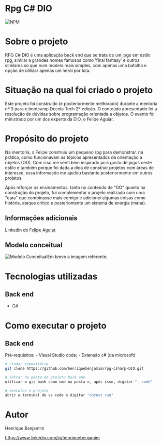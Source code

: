 # Rpg C# DIO

[![NPM](https://img.shields.io/npm/l/react)](https://github.com/henriquebenjamim/rpg-csharp-DIO/blob/master/LICENSE) 

# Sobre o projeto

  RPG C# DIO é uma aplicação back end que se trata de um jogo em estilo rpg, similar a grandes nomes famosos como 'final fantasy' e outros similares só que num modelo mais simples,
com apenas uma batalha e opção de utilizar apenas um herói por luta.

# Situação na qual foi criado o projeto

Este projeto foi construído (e posteriormente melhorado) durante a mentoria nº 3 para o bootcamp Decola Tech 2º edição. O conteúdo apresentado foi a resolução de dúvidas
sobre programação orientada a objetos. O evento foi ministrado por um dos experts da DIO, o Felipe Aguiar. 

# Propósito do projeto

Na mentoria, o Felipe construiu um pequeno rpg para demonstrar, na prática, como funcionavam os tópicos apresentados da orientação a objetos (OO). Com isso me senti bem inspirado
pois gosto de jogos neste estilo e também porque foi dada a dica de construir projetos com áreas de interesse, essa informação me ajudou bastante posteriormente em outros projetos.
  
Após reforçar os ensinamentos, tanto no conteúdo de "OO" quanto na construção do projeto, fui complementar o projeto realizado com uma "cara" que combinasse mais comigo e 
adicionei algumas coisas como história, ataque crítico e posteriomente um sistema de energia (mana). 
  
 ## Informações adicionais
 
 Linkedin do [Felipe Aguiar](https://www.linkedin.com/in/felipe-aguiar-047/ "Perfil do Felipe no Linkedin").
 
 
 
## Modelo conceitual
![Modelo Conceitual]()Em breve a imagem referente. 

# Tecnologias utilizadas
## Back end
- C#

# Como executar o projeto

## Back end
Pré-requisitos: - Visual Studio code; - Extensão c# (da microsoft)

```bash
# clonar repositório
git clone https://github.com/henriquebenjamim/rpg-csharp-DIO.git

# entrar na pasta do projeto back end
utilizar o git bash como cmd na pasta e, após isso, digitar ". code" 

# executar o projeto
abrir o terminal do vs code e digitar "dotnet run"
```

# Autor

Henrique Benjamim

https://www.linkedin.com/in/henriquebenjamim

